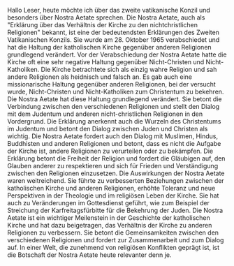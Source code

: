 Hallo Leser,
heute möchte ich über das zweite vatikanische Konzil und besonders über Nostra Aetate sprechen.
Die Nostra Aetate, auch als "Erklärung über das Verhältnis der Kirche zu den nichtchristlichen Religionen" bekannt, ist eine der bedeutendsten Erklärungen des Zweiten Vatikanischen Konzils. Sie wurde am 28. Oktober 1965 verabschiedet und hat die Haltung der katholischen Kirche gegenüber anderen Religionen grundlegend verändert.
Vor der Verabschiedung der Nostra Aetate hatte die Kirche oft eine sehr negative Haltung gegenüber Nicht-Christen und Nicht-Katholiken. Die Kirche betrachtete sich als einzig wahre Religion und sah andere Religionen als heidnisch und falsch an. Es gab auch eine missionarische Haltung gegenüber anderen Religionen, bei der versucht wurde, Nicht-Christen und Nicht-Katholiken zum Christentum zu bekehren.
Die Nostra Aetate hat diese Haltung grundlegend verändert. Sie betont die Verbindung zwischen den verschiedenen Religionen und stellt den Dialog mit dem Judentum und anderen nicht-christlichen Religionen in den Vordergrund. Die Erklärung anerkennt auch die Wurzeln des Christentums im Judentum und betont den Dialog zwischen Juden und Christen als wichtig.
Die Nostra Aetate fordert auch den Dialog mit Muslimen, Hindus, Buddhisten und anderen Religionen und betont, dass es nicht die Aufgabe der Kirche ist, andere Religionen zu verurteilen oder zu bekämpfen. Die Erklärung betont die Freiheit der Religion und fordert die Gläubigen auf, den Glauben anderer zu respektieren und sich für Frieden und Verständigung zwischen den Religionen einzusetzen.
Die Auswirkungen der Nostra Aetate waren weitreichend. Sie führte zu verbesserten Beziehungen zwischen der katholischen Kirche und anderen Religionen, erhöhte Toleranz und neue Perspektiven in der Theologie und im religiösen Leben der Kirche. Sie hat auch zu Veränderungen im Gottesdienst geführt, wie zum Beispiel der Streichung der Karfreitagsfürbitte für die Bekehrung der Juden.
Die Nostra Aetate ist ein wichtiger Meilenstein in der Geschichte der katholischen Kirche und hat dazu beigetragen, das Verhältnis der Kirche zu anderen Religionen zu verbessern. Sie betont die Gemeinsamkeiten zwischen den verschiedenen Religionen und fordert zur Zusammenarbeit und zum Dialog auf. In einer Welt, die zunehmend von religiösen Konflikten geprägt ist, ist die Botschaft der Nostra Aetate heute relevanter denn je.
